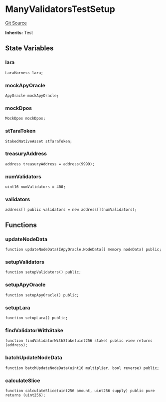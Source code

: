 # ManyValidatorsTestSetup
[Git Source](https://github.com-VargaElod23/Lara-staking/liquid-staking/blob/93907a3b8fb9a6839cf7eb3e681388f7e558b230/contracts/test/SetUpLotsOfValidators.t.sol)

**Inherits:**
Test


## State Variables
### lara

```solidity
LaraHarness lara;
```


### mockApyOracle

```solidity
ApyOracle mockApyOracle;
```


### mockDpos

```solidity
MockDpos mockDpos;
```


### stTaraToken

```solidity
StakedNativeAsset stTaraToken;
```


### treasuryAddress

```solidity
address treasuryAddress = address(9999);
```


### numValidators

```solidity
uint16 numValidators = 400;
```


### validators

```solidity
address[] public validators = new address[](numValidators);
```


## Functions
### updateNodeData


```solidity
function updateNodeData(IApyOracle.NodeData[] memory nodeData) public;
```

### setupValidators


```solidity
function setupValidators() public;
```

### setupApyOracle


```solidity
function setupApyOracle() public;
```

### setupLara


```solidity
function setupLara() public;
```

### findValidatorWithStake


```solidity
function findValidatorWithStake(uint256 stake) public view returns (address);
```

### batchUpdateNodeData


```solidity
function batchUpdateNodeData(uint16 multiplier, bool reverse) public;
```

### calculateSlice


```solidity
function calculateSlice(uint256 amount, uint256 supply) public pure returns (uint256);
```

